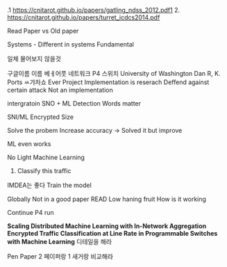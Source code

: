 

.1 https://cnitarot.github.io/papers/gatling_ndss_2012.pdf1
2. https://cnitarot.github.io/papers/turret_icdcs2014.pdf

Read Paper vs Old paper

Systems - Different in systems
Fundamental

일체 물어보지 않을것

구글이름
	이름
		베ㅔ어풋 네트워크
		P4 스위치
		University of Washington 
		Dan R, K. Ports
ㅆ갸차쇼
Ever 
Project Implementation is reserach
Deffend against certain attack
Not an implementation


intergratoin
	SNO + ML
	Detection
Words matter

SNI/ML
Encrypted Size

Solve the probem
Increase accuracy -> Solved it but improve

ML even works 

No Light Machine Learning


1. Classify this traffic

IMDEA는 좋다
Train the model

Globally
	Not in a good paper
		READ
Low haning fruit
How is it working

Continue P4 run


**Scaling Distributed Machine Learning with In-Network Aggregation**
**Encrypted Traffic Classification at Line Rate in Programmable Switches with Machine Learning**
디테일을 해라

Pen Paper 2 페이퍼랑 1 새거랑 비교해라